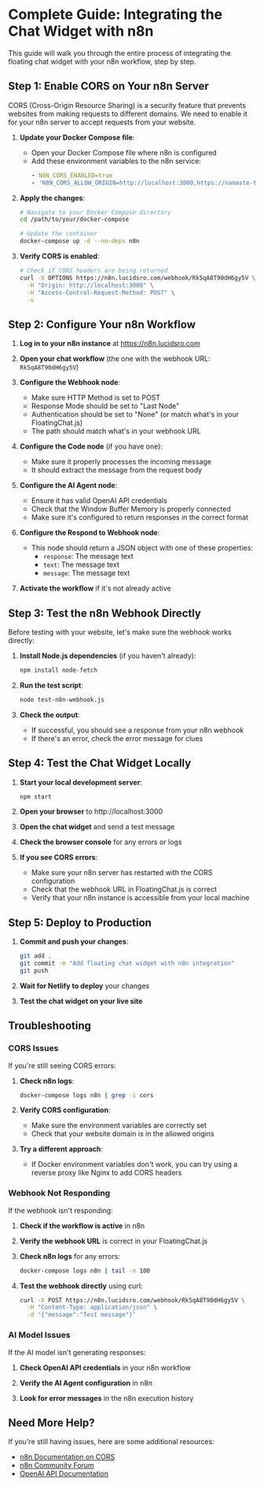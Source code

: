 # Complete Guide: Integrating the Chat Widget with n8n

This guide will walk you through the entire process of integrating the floating chat widget with your n8n workflow, step by step.

## Step 1: Enable CORS on Your n8n Server

CORS (Cross-Origin Resource Sharing) is a security feature that prevents websites from making requests to different domains. We need to enable it for your n8n server to accept requests from your website.

1. **Update your Docker Compose file**:
   - Open your Docker Compose file where n8n is configured
   - Add these environment variables to the n8n service:
     ```yaml
     - N8N_CORS_ENABLED=true
     - 'N8N_CORS_ALLOW_ORIGIN=http://localhost:3000,https://namaste-token.netlify.app'
     ```

2. **Apply the changes**:
   ```bash
   # Navigate to your Docker Compose directory
   cd /path/to/your/docker-compose
   
   # Update the container
   docker-compose up -d --no-deps n8n
   ```

3. **Verify CORS is enabled**:
   ```bash
   # Check if CORS headers are being returned
   curl -X OPTIONS https://n8n.lucidsro.com/webhook/Rk5qA8T90dH6gy5V \
     -H "Origin: http://localhost:3000" \
     -H "Access-Control-Request-Method: POST" \
     -v
   ```

## Step 2: Configure Your n8n Workflow

1. **Log in to your n8n instance** at https://n8n.lucidsro.com

2. **Open your chat workflow** (the one with the webhook URL: `Rk5qA8T90dH6gy5V`)

3. **Configure the Webhook node**:
   - Make sure HTTP Method is set to POST
   - Response Mode should be set to "Last Node"
   - Authentication should be set to "None" (or match what's in your FloatingChat.js)
   - The path should match what's in your webhook URL

4. **Configure the Code node** (if you have one):
   - Make sure it properly processes the incoming message
   - It should extract the message from the request body

5. **Configure the AI Agent node**:
   - Ensure it has valid OpenAI API credentials
   - Check that the Window Buffer Memory is properly connected
   - Make sure it's configured to return responses in the correct format

6. **Configure the Respond to Webhook node**:
   - This node should return a JSON object with one of these properties:
     - `response`: The message text
     - `text`: The message text
     - `message`: The message text

7. **Activate the workflow** if it's not already active

## Step 3: Test the n8n Webhook Directly

Before testing with your website, let's make sure the webhook works directly:

1. **Install Node.js dependencies** (if you haven't already):
   ```bash
   npm install node-fetch
   ```

2. **Run the test script**:
   ```bash
   node test-n8n-webhook.js
   ```

3. **Check the output**:
   - If successful, you should see a response from your n8n webhook
   - If there's an error, check the error message for clues

## Step 4: Test the Chat Widget Locally

1. **Start your local development server**:
   ```bash
   npm start
   ```

2. **Open your browser** to http://localhost:3000

3. **Open the chat widget** and send a test message

4. **Check the browser console** for any errors or logs

5. **If you see CORS errors**:
   - Make sure your n8n server has restarted with the CORS configuration
   - Check that the webhook URL in FloatingChat.js is correct
   - Verify that your n8n instance is accessible from your local machine

## Step 5: Deploy to Production

1. **Commit and push your changes**:
   ```bash
   git add .
   git commit -m "Add floating chat widget with n8n integration"
   git push
   ```

2. **Wait for Netlify to deploy** your changes

3. **Test the chat widget on your live site**

## Troubleshooting

### CORS Issues

If you're still seeing CORS errors:

1. **Check n8n logs**:
   ```bash
   docker-compose logs n8n | grep -i cors
   ```

2. **Verify CORS configuration**:
   - Make sure the environment variables are correctly set
   - Check that your website domain is in the allowed origins

3. **Try a different approach**:
   - If Docker environment variables don't work, you can try using a reverse proxy like Nginx to add CORS headers

### Webhook Not Responding

If the webhook isn't responding:

1. **Check if the workflow is active** in n8n

2. **Verify the webhook URL** is correct in your FloatingChat.js

3. **Check n8n logs** for any errors:
   ```bash
   docker-compose logs n8n | tail -n 100
   ```

4. **Test the webhook directly** using curl:
   ```bash
   curl -X POST https://n8n.lucidsro.com/webhook/Rk5qA8T90dH6gy5V \
     -H "Content-Type: application/json" \
     -d '{"message":"Test message"}'
   ```

### AI Model Issues

If the AI model isn't generating responses:

1. **Check OpenAI API credentials** in your n8n workflow

2. **Verify the AI Agent configuration** in n8n

3. **Look for error messages** in the n8n execution history

## Need More Help?

If you're still having issues, here are some additional resources:

- [n8n Documentation on CORS](https://docs.n8n.io/hosting/configuration/#cors)
- [n8n Community Forum](https://community.n8n.io/)
- [OpenAI API Documentation](https://platform.openai.com/docs/api-reference) 